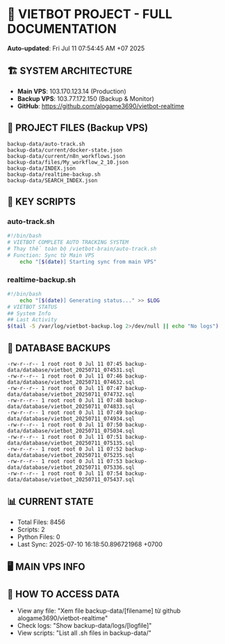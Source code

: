 # 🤖 VIETBOT PROJECT - FULL DOCUMENTATION
**Auto-updated**: Fri Jul 11 07:54:45 AM +07 2025

## 🏗️ SYSTEM ARCHITECTURE
- **Main VPS**: 103.170.123.14 (Production)
- **Backup VPS**: 103.77.172.150 (Backup & Monitor)
- **GitHub**: https://github.com/alogame3690/vietbot-realtime

## 📁 PROJECT FILES (Backup VPS)
```
backup-data/auto-track.sh
backup-data/current/docker-state.json
backup-data/current/n8n_workflows.json
backup-data/files/My_workflow_2_10.json
backup-data/INDEX.json
backup-data/realtime-backup.sh
backup-data/SEARCH_INDEX.json
```

## 🔧 KEY SCRIPTS
### auto-track.sh
```bash
#!/bin/bash
# VIETBOT COMPLETE AUTO TRACKING SYSTEM
# Thay thế toàn bộ /vietbot-brain/auto-track.sh
# Function: Sync từ Main VPS
    echo "[$(date)] Starting sync from main VPS"
```
### realtime-backup.sh
```bash
#!/bin/bash
    echo "[$(date)] Generating status..." >> $LOG
# VIETBOT STATUS
## System Info
## Last Activity
$(tail -5 /var/log/vietbot-backup.log 2>/dev/null || echo "No logs")
```

## 💾 DATABASE BACKUPS
```
-rw-r--r-- 1 root root 0 Jul 11 07:45 backup-data/database/vietbot_20250711_074531.sql
-rw-r--r-- 1 root root 0 Jul 11 07:46 backup-data/database/vietbot_20250711_074632.sql
-rw-r--r-- 1 root root 0 Jul 11 07:47 backup-data/database/vietbot_20250711_074732.sql
-rw-r--r-- 1 root root 0 Jul 11 07:48 backup-data/database/vietbot_20250711_074833.sql
-rw-r--r-- 1 root root 0 Jul 11 07:49 backup-data/database/vietbot_20250711_074934.sql
-rw-r--r-- 1 root root 0 Jul 11 07:50 backup-data/database/vietbot_20250711_075034.sql
-rw-r--r-- 1 root root 0 Jul 11 07:51 backup-data/database/vietbot_20250711_075135.sql
-rw-r--r-- 1 root root 0 Jul 11 07:52 backup-data/database/vietbot_20250711_075235.sql
-rw-r--r-- 1 root root 0 Jul 11 07:53 backup-data/database/vietbot_20250711_075336.sql
-rw-r--r-- 1 root root 0 Jul 11 07:54 backup-data/database/vietbot_20250711_075437.sql
```

## 📊 CURRENT STATE
- Total Files: 8456
- Scripts: 2
- Python Files: 0
- Last Sync: 2025-07-10 16:18:50.896721968 +0700

## 🖥️ MAIN VPS INFO


## 🚨 HOW TO ACCESS DATA
- View any file: "Xem file backup-data/[filename] từ github alogame3690/vietbot-realtime"
- Check logs: "Show backup-data/logs/[logfile]"
- View scripts: "List all .sh files in backup-data/"
